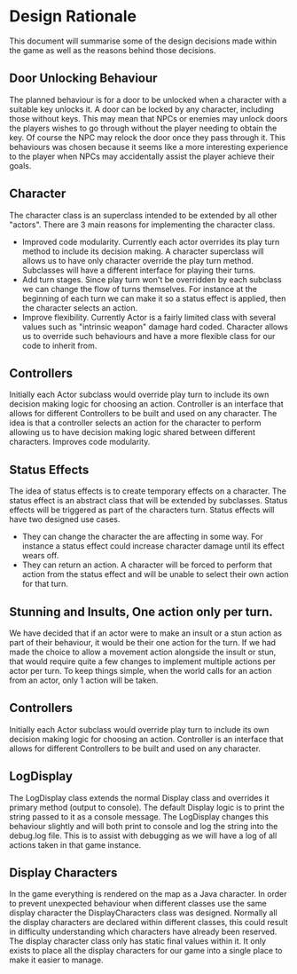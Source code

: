 # Design Rationale
This document will summarise some of the design decisions made within the game as well as the reasons behind those decisions.

## Door Unlocking Behaviour
The planned behaviour is for a door to be unlocked when a character with a suitable key unlocks it. A door can be locked by any character, including those without keys.
This may mean that NPCs or enemies may unlock doors the players wishes to go through without the player needing to obtain the key. Of course the NPC may relock the door once they pass through it.
This behaviours was chosen because it seems like a more interesting experience to the player when NPCs may accidentally assist the player achieve their goals.

## Character
The character class is an superclass intended to be extended by all other "actors". There are 3 main reasons for implementing the character class.
* Improved code modularity. Currently each actor overrides its play turn method to include its decision making. A character superclass will allows us to have only character override the play turn method. Subclasses will have a different interface for playing their turns.
* Add turn stages. Since play turn won't be overridden by each subclass we can change the flow of turns themselves. For instance at the beginning of each turn we can make it so a status effect is applied, then the character selects an action.
* Improve flexibility. Currently Actor is a fairly limited class with several values such as "intrinsic weapon" damage hard coded. Character allows us to override such behaviours and have a more flexible class for our code to inherit from.

## Controllers
Initially each Actor subclass would override play turn to include its own decision making logic for choosing an action. Controller is an interface that allows for different Controllers to be built and used on any character. The idea is that a controller selects an action for the character to perform allowing us to have decision making logic shared between different characters. Improves code modularity.


## Status Effects
The idea of status effects is to create temporary effects on a character. The status effect is an abstract class that will be extended by subclasses. Status effects will be triggered as part of the characters turn.
Status effects will have two designed use cases.
*  They can change the character the are affecting in some way. For instance a status effect could increase character damage until its effect wears off.
*  They can return an action. A character will be forced to perform that action from the status effect and will be unable to select their own action for that turn.

## Stunning and Insults, One action only per turn.
We have decided that if an actor were to make an insult or a stun action as part of their behaviour, it would be their one action for the turn. If we had made the choice to allow a movement action alongside the insult or stun, that would require quite a few changes to implement multiple actions per actor per turn. To keep things simple, when the world calls for an action from an actor, only 1 action will be taken.

## Controllers
Initially each Actor subclass would override play turn to include its own decision making logic for choosing an action. Controller is an interface that allows for different Controllers to be built and used on any character.

## LogDisplay
The LogDisplay class extends the normal Display class and overrides it primary method (output to console). The default Display logic is to print the string passed to it as a console message. The LogDisplay changes this behaviour slightly and will both print to console and log the string into the debug.log file. This is to assist with debugging as we will have a log of all actions taken in that game instance.

## Display Characters
In the game everything is rendered on the map as a Java character. In order to prevent unexpected behaviour when different classes use the same display character the DisplayCharacters class was designed. Normally all the display characters are declared within different classes, this could result in difficulty understanding which characters have already been reserved. The display character class only has static final values within it. It only exists to place all the display characters for our game into a single place to make it easier to manage.